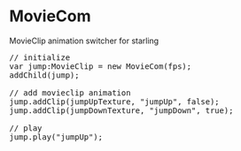 
<h1> MovieCom </h1>
MovieClip animation switcher for starling

<pre>
// initialize
var jump:MovieClip = new MovieCom(fps);
addChild(jump);

// add movieclip animation
jump.addClip(jumpUpTexture, "jumpUp", false);
jump.addClip(jumpDownTexture, "jumpDown", true);

// play
jump.play("jumpUp");
</pre>